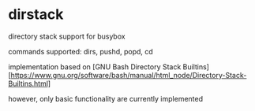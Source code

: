 # dirstack

directory stack support for busybox

commands supported: dirs, pushd, popd, cd

implementation based on [GNU Bash Directory Stack Builtins][https://www.gnu.org/software/bash/manual/html_node/Directory-Stack-Builtins.html]

however, only basic functionality are currently implemented

